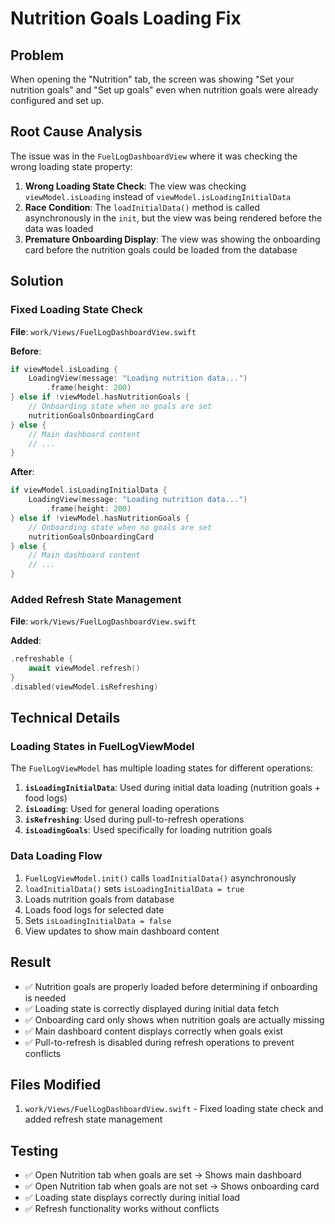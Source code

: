 # Nutrition Goals Loading Fix

## Problem
When opening the "Nutrition" tab, the screen was showing "Set your nutrition goals" and "Set up goals" even when nutrition goals were already configured and set up.

## Root Cause Analysis
The issue was in the `FuelLogDashboardView` where it was checking the wrong loading state property:

1. **Wrong Loading State Check**: The view was checking `viewModel.isLoading` instead of `viewModel.isLoadingInitialData`
2. **Race Condition**: The `loadInitialData()` method is called asynchronously in the `init`, but the view was being rendered before the data was loaded
3. **Premature Onboarding Display**: The view was showing the onboarding card before the nutrition goals could be loaded from the database

## Solution

### Fixed Loading State Check
**File**: `work/Views/FuelLogDashboardView.swift`

**Before**:
```swift
if viewModel.isLoading {
    LoadingView(message: "Loading nutrition data...")
        .frame(height: 200)
} else if !viewModel.hasNutritionGoals {
    // Onboarding state when no goals are set
    nutritionGoalsOnboardingCard
} else {
    // Main dashboard content
    // ...
}
```

**After**:
```swift
if viewModel.isLoadingInitialData {
    LoadingView(message: "Loading nutrition data...")
        .frame(height: 200)
} else if !viewModel.hasNutritionGoals {
    // Onboarding state when no goals are set
    nutritionGoalsOnboardingCard
} else {
    // Main dashboard content
    // ...
}
```

### Added Refresh State Management
**File**: `work/Views/FuelLogDashboardView.swift`

**Added**:
```swift
.refreshable {
    await viewModel.refresh()
}
.disabled(viewModel.isRefreshing)
```

## Technical Details

### Loading States in FuelLogViewModel
The `FuelLogViewModel` has multiple loading states for different operations:

1. **`isLoadingInitialData`**: Used during initial data loading (nutrition goals + food logs)
2. **`isLoading`**: Used for general loading operations
3. **`isRefreshing`**: Used during pull-to-refresh operations
4. **`isLoadingGoals`**: Used specifically for loading nutrition goals

### Data Loading Flow
1. `FuelLogViewModel.init()` calls `loadInitialData()` asynchronously
2. `loadInitialData()` sets `isLoadingInitialData = true`
3. Loads nutrition goals from database
4. Loads food logs for selected date
5. Sets `isLoadingInitialData = false`
6. View updates to show main dashboard content

## Result
- ✅ Nutrition goals are properly loaded before determining if onboarding is needed
- ✅ Loading state is correctly displayed during initial data fetch
- ✅ Onboarding card only shows when nutrition goals are actually missing
- ✅ Main dashboard content displays correctly when goals exist
- ✅ Pull-to-refresh is disabled during refresh operations to prevent conflicts

## Files Modified
1. `work/Views/FuelLogDashboardView.swift` - Fixed loading state check and added refresh state management

## Testing
- ✅ Open Nutrition tab when goals are set → Shows main dashboard
- ✅ Open Nutrition tab when goals are not set → Shows onboarding card
- ✅ Loading state displays correctly during initial load
- ✅ Refresh functionality works without conflicts 